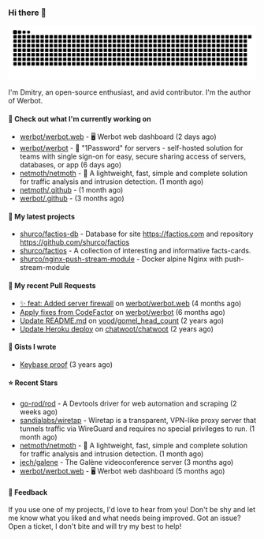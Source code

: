 ### Hi there 👋

![](https://github.com/shurco/shurco/raw/output/github-contribution-grid-snake.svg)

I'm Dmitry, an open-source enthusiast, and avid contributor. I'm the author of Werbot. 

#### 👷 Check out what I'm currently working on

- [werbot/werbot.web](https://github.com/werbot/werbot.web) - 🖥  Werbot web dashboard (2 days ago)
- [werbot/werbot](https://github.com/werbot/werbot) - 🔑 &#34;1Password&#34; for servers - self-hosted solution for teams with single sign-on for easy, secure sharing access of servers, databases, or app (6 days ago)
- [netmoth/netmoth](https://github.com/netmoth/netmoth) - 🚀 A lightweight, fast, simple and complete solution for traffic analysis and intrusion detection. (1 month ago)
- [netmoth/.github](https://github.com/netmoth/.github) -  (1 month ago)
- [werbot/.github](https://github.com/werbot/.github) -  (3 months ago)

#### 🌱 My latest projects

- [shurco/factios-db](https://github.com/shurco/factios-db) - Database for site https://factios.com and repository https://github.com/shurco/factios
- [shurco/factios](https://github.com/shurco/factios) - A collection of interesting and informative facts-cards.
- [shurco/nginx-push-stream-module](https://github.com/shurco/nginx-push-stream-module) - Docker alpine Nginx with push-stream-module

#### 🔨 My recent Pull Requests

- [✨ feat: Added server firewall](https://github.com/werbot/werbot.web/pull/3) on [werbot/werbot.web](https://github.com/werbot/werbot.web) (4 months ago)
- [Apply fixes from CodeFactor](https://github.com/werbot/werbot/pull/3) on [werbot/werbot](https://github.com/werbot/werbot) (6 months ago)
- [Update README.md](https://github.com/vood/gomel_head_count/pull/1) on [vood/gomel_head_count](https://github.com/vood/gomel_head_count) (2 years ago)
- [Update Heroku deploy](https://github.com/chatwoot/chatwoot/pull/1030) on [chatwoot/chatwoot](https://github.com/chatwoot/chatwoot) (2 years ago)

#### 📓 Gists I wrote

- [Keybase proof](https://gist.github.com/959752bb9b046d792e71ca185f48d641) (3 years ago)

#### ⭐ Recent Stars

- [go-rod/rod](https://github.com/go-rod/rod) - A Devtools driver for web automation and scraping (2 weeks ago)
- [sandialabs/wiretap](https://github.com/sandialabs/wiretap) - Wiretap is a transparent, VPN-like proxy server that tunnels traffic via WireGuard and requires no special privileges to run. (1 month ago)
- [netmoth/netmoth](https://github.com/netmoth/netmoth) - 🚀 A lightweight, fast, simple and complete solution for traffic analysis and intrusion detection. (1 month ago)
- [jech/galene](https://github.com/jech/galene) - The Galène videoconference server (3 months ago)
- [werbot/werbot.web](https://github.com/werbot/werbot.web) - 🖥  Werbot web dashboard (5 months ago)

#### 💬 Feedback

If you use one of my projects, I'd love to hear from you! Don't be shy and let me know what you liked
and what needs being improved. Got an issue? Open a ticket, I don't bite and will try my best to help!
